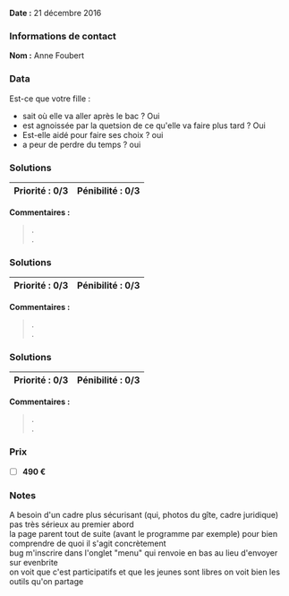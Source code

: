 
**Date :** 21 décembre 2016

### Informations de contact
**Nom :** Anne Foubert  


### Data
Est-ce que votre fille : 
- sait où elle va aller après le bac ? Oui
- est agnoissée par la quetsion de ce qu'elle va faire plus tard ? Oui
- Est-elle aidé pour faire ses choix ? oui 
- a peur de perdre du temps ? oui

### Solutions

**Priorité :** 0/3 | **Pénibilité :** 0/3 
------------ | -------------
**Commentaires :**
> .  
> .  

### Solutions

**Priorité :** 0/3 | **Pénibilité :** 0/3 
------------ | -------------
**Commentaires :**
> .  
> .  

### Solutions

**Priorité :** 0/3 | **Pénibilité :** 0/3 
------------ | -------------
**Commentaires :**
> .  
> .  

### Prix

- [ ] **490 €**  

### Notes
A besoin d'un cadre plus sécurisant (qui, photos du gîte, cadre juridique)  
pas très sérieux au premier abord  
la page parent tout de suite (avant le programme par exemple) pour bien comprendre de quoi il s'agit concrètement  
bug m'inscrire dans l'onglet "menu" qui renvoie en bas au lieu d'envoyer sur evenbrite  
on voit que c'est participatifs et que les jeunes sont libres
on voit bien les outils qu'on partage  



